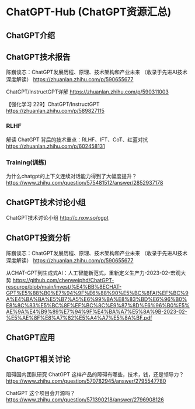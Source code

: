 # ChatGPT-Hub  (ChatGPT资源汇总)

## ChatGPT介绍

## ChatGPT技术报告
陈巍谈芯：ChatGPT发展历程、原理、技术架构和产业未来 （收录于先进AI技术深度解读）  https://zhuanlan.zhihu.com/p/590655677

ChatGPT/InstructGPT详解  https://zhuanlan.zhihu.com/p/590311003

【强化学习 229】ChatGPT/InstructGPT https://zhuanlan.zhihu.com/p/589827115

### RLHF

解读 ChatGPT 背后的技术重点：RLHF、IFT、CoT、红蓝对抗  https://zhuanlan.zhihu.com/p/602458131

### Training(训练)

为什么chatgpt的上下文连续对话能力得到了大幅度提升？  https://www.zhihu.com/question/575481512/answer/2852937178

## ChatGPT技术讨论小组
ChatGPT技术讨论小组 http://c.nxw.so/cgpt

## ChatGPT投资分析
陈巍谈芯：ChatGPT发展历程、原理、技术架构和产业未来 （收录于先进AI技术深度解读）  https://zhuanlan.zhihu.com/p/590655677

从CHAT-GPT到生成式AI：人工智能新范式，重新定义生产力-2023-02-宏观大势   https://github.com/chenweiphd/ChatGPT-resource/blob/main/invest/%E4%BB%8ECHAT-GPT%E5%88%B0%E7%94%9F%E6%88%90%E5%BC%8FAI%EF%BC%9A%E4%BA%BA%E5%B7%A5%E6%99%BA%E8%83%BD%E6%96%B0%E8%8C%83%E5%BC%8F%EF%BC%8C%E9%87%8D%E6%96%B0%E5%AE%9A%E4%B9%89%E7%94%9F%E4%BA%A7%E5%8A%9B-2023-02-%E5%AE%8F%E8%A7%82%E5%A4%A7%E5%8A%BF.pdf

## ChatGPT应用

## ChatGPT相关讨论

阻碍国内团队研究 ChatGPT 这样产品的障碍有哪些，技术，钱，还是领导力？  https://www.zhihu.com/question/570782945/answer/2795547780

ChatGPT 这个项目会开源吗？ https://www.zhihu.com/question/571390218/answer/2796908126
